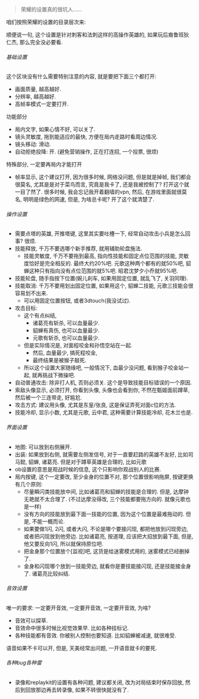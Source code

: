 > 荣耀的设置真的很坑人…...

咱们按照荣耀的设置的目录层次来:

顺便说一句, 这个设置是针对刺客和法刺这样的高操作英雄的, 如果玩后裔鲁班狄仁杰, 那么完全没必要看.

###### 基础设置

这个区块没有什么需要特别注意的内容, 就是要把下面三个都打开:

- 画面质量, 越高越好.
- 分辨率, 越高越好.
- 高帧率模式一定要打开.

功能部分

- 局内文字, 如果心情不好, 可以关了.
-  镜头灵敏度, 拖到能适应的最快, 方便在局内走路时看周边情况.
- 镜头移动: 滑动.
- 自动拒绝投降: 开. (避免营销操作, 正在打连招, 一个投票, 很烦)

特殊部分, 一定要再局内才能打开

- 帧率显示, 这个建议打开, 因为很多时候, 网络没问题, 但是就是掉帧, 我们都会很莫名, 尤其是是对于菜鸟而言, 究竟是我卡了, 还是我被控制了? 打开这个就一目了然了. 很多时候, 我会忘记我开着翻墙的vpn, 然后, 在游戏里面就很莫名, 明明是绿色的网速, 但是, 为啥总卡呢? 开了这个就清楚了.

###### 操作设置

- 需要点塔的英雄, 开推塔键, 这里其实要吐槽一下, 经常自动攻击小兵是怎么回事? 很烦. 
- 技能释放, 千万不要选哪个新手推荐, 就用辅助轮盘施法.
  - 技能灵敏度, 千万不要拖到最高, 指向性技能和固定点位范围的技能, 灵敏度恰好是完全相反的. 最终大约20%吧. 元歌这种两个都有的就50%吧, 貂蝉这种只有指向没有点位范围的就5%吧. 昭君沈梦夕小乔就95%吧.				
- 技能轮盘, 随手指按下位置(婉儿刹车, 如果用固定位置, 就乱飞了, 关羽同理).
- 技能取消: 千万不要用划出固定位置, 如果用这个, 貂蝉二技能, 元歌三技能会很容易划不出来.
  - 可以用固定位置按钮, 或者3dtouch(我没试过).
- 攻击目标:
  - 这个有点纠结, 
    - 诸葛亮有斩杀, 可以血量最少.
    - 貂蝉有真伤, 也可以血量最少.
    - 元歌有斩杀, 也可以血量最少.
  - 但是实际情况是, 对面程咬金和孙悟空站在一起. 
    - 然后, 血量最少, 搞死程咬金, 
    - 最终结果是被猴子敲死. 
  - 所以这个设置大家随缘吧, 一般情况下, 血最少没问题, 看到猴子咬金站一起, 就再挑战下微操吧.
- 自动普通攻击: 除非打人机, 否则必须关. 这个是导致技能目标错误的一个原因.
- 索敌头像显示, 必须打开, 你看到头像, 头像也会看到你, 不然在甄姬面前蹲草, 然后被一个三连带走, 好尴尬.
- 攻击方式: 建议用头像, 尤其是东皇/张良, 这是保证弄死对面c位的方法.
- 技能冷却, 显示小数, 尤其是元歌, 云中君, 这种需要计算技能冷却, 花木兰也是.

###### 界面设置

- 地图: 可以放到右侧展开.
- 出装: 如果放到右侧, 就需要左侧发信号, 对于一直要赶路的英雄不友好, 比如司马懿, 貂蝉, 诸葛亮. 但是对于蹲草英雄是合理的, 比如元歌
- ob设置的意思是观战时候的信息, 这个只影响你观战别人的比赛.
- 局内按键, 这个一定要改, 至少金身的位置不对, 那个位置很影响拖屏,  按键更换有几个原则:
  - 尽量瞬闪类技能放中间, 比如诸葛亮和貂蝉的技能是合理的. 但是, 达摩钟无艳就不太合理了. (不过达摩没得改, 三个技能都要拖方向的. 就像元歌也是一样)
  - 没有方向的技能放到最下面一技能的位置, 因为这个位置是最难拖动的. 但是, 不能一概而论.
  - 如果要做1闪, 2闪, 或者大闪, 不论是哪个要接闪现, 都把他放到闪现旁边, 或者把闪现放到他旁边. 比如诸葛亮, 按道理, 应该把大招放到最下面, 但是, 他又要反向1闪, 所以就保持原位吧.
  - 把金身那个位置放个[监视]吧, 这货是给迷雾模式用的, 迷雾模式已经删掉了. 
  - 金身和闪现哪个放到一技能旁边, 就看你是要技能接闪现, 还是技能接金身了. 诸葛亮比较纠结.

###### 音效设置

唯一的要求: 一定要开音效, 一定要开音效, 一定要开音效, 为啥?

- 音效可以探草.
- 音效命中很多时候比视觉效果早. 比如各种挂标记.
- 各种技能都有音效. 你被别人控制也要知道. 比如貂蝉被减速, 就很难受. 

语音如果不卡可以开, 但是, 天美经常出问题, 一开语音就卡的要死.

###### 各种bug各种雷

- 录像和replaykit的设置有各种问题, 建议都关闭, 改为对局结束时保存回放, 然后到回放那边再去转录像, 如果不转很快就没有了.

